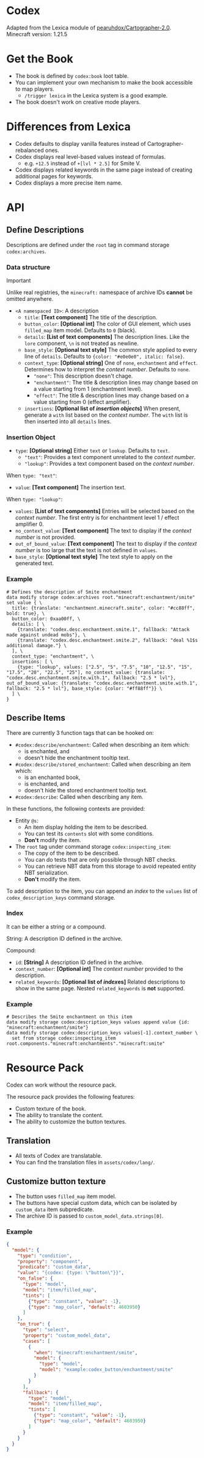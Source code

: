 # Codex

Adapted from the Lexica module of [pearuhdox/Cartographer-2.0](https://github.com/pearuhdox/Cartographer-2.0).  
Minecraft version: 1.21.5

# Get the Book

- The book is defined by `codex:book` loot table.
- You can implement your own mechanism to make the book accessible to map players.
  - `/trigger lexica` in the Lexica system is a good example.
- The book doesn't work on creative mode players.

# Differences from Lexica

- Codex defaults to display vanilla features instead of Cartographer-rebalanced ones.
- Codex displays real level-based values instead of formulas.
  - e.g. `+12.5` instead of `+[lvl * 2.5]` for Smite V.
- Codex displays related keywords in the same page instead of creating additional pages for keywords.
- Codex displays a more precise item name.

# API

## Define Descriptions

Descriptions are defined under the `root` tag in command storage `codex:archives`.

### Data structure

> [!Important]
> Unlike real registries, the `minecraft:` namespace of archive IDs **cannot** be omitted anywhere.

- `<A namespaced ID>`: A description
  - `title`: **\[Text component\]** The title of the description.
  - `button_color`: **\[Optional int\]** The color of GUI element, which uses `filled_map` item model. Defaults to `0` (black).
  - `details`: **\[List of text components\]** The description lines. Like the `lore` component, `\n` is not treated as newline.
  - `base_style`: **\[Optional text style\]** The common style applied to every line of `details`. Defaults to `{color: "#e0e0e0", italic: false}`.
  - `context_type`: **\[Optional string\]** One of `none`, `enchantment` and `effect`. Determines how to interpret the *context number*. Defaults to `none`.
    - `"none"`: This description doesn't chage.
    - `"enchantment"`: The title & description lines may change based on a value starting from 1 (enchantment level).
    - `"effect"`: The title & description lines may change based on a value starting from 0 (effect amplifier).
  - `insertions`: **\[Optional list of *insertion object*s\]** When present, generate a `with` list based on the *context number*. The `with` list is then inserted into all `details` lines.

### Insertion Object

- `type`: **\[Optional string\]** Either `text` or `lookup`. Defaults to `text`.
  - `"text"`: Provides a text component unrelated to the *context number*.
  - `"lookup"`: Provides a text component based on the *context number*.

When `type: "text"`:

- `value`: **\[Text component\]** The insertion text.

When `type: "lookup"`:

- `values`: **\[List of text components\]** Entries will be selected based on the *context number*. The first entry is for enchantment level 1 / effect amplifier 0.
- `no_context_value`: **\[Text component\]** The text to display if the *context number* is not provided.
- `out_of_bound_value`: **\[Text component\]** The text to display if the *context number* is too large that the text is not defined in `values`.
- `base_style`: **\[Optional text style\]** The text style to apply on the generated text.

### Example

```mcfunction
# Defines the description of Smite enchantment
data modify storage codex:archives root."minecraft:enchantment/smite" set value { \
  title: {translate: "enchantment.minecraft.smite", color: "#cc88ff", bold: true}, \
  button_color: 0xaa00ff, \
  details: [ \
    {translate: "codex.desc.enchantment.smite.1", fallback: "Attack made against undead mobs"}, \
    {translate: "codex.desc.enchantment.smite.2", fallback: "deal %1$s additional damage."} \
  ], \
  context_type: "enchantment", \
  insertions: [ \
    {type: "lookup", values: ["2.5", "5", "7.5", "10", "12.5", "15", "17.5", "20", "22.5", "25"], no_context_value: {translate: "codex.desc.enchantment.smite.with.1", fallback: "2.5 * lvl"}, out_of_bound_value: {translate: "codex.desc.enchantment.smite.with.1", fallback: "2.5 * lvl"}, base_style: {color: "#ff88ff"}} \
  ] \
}
```

## Describe Items

There are currently 3 function tags that can be hooked on:

- `#codex:describe/enchantment`: Called when describing an item which:
  - is enchanted, and
  - doesn't hide the enchantment tooltip text.
- `#codex:describe/stored_enchantment`: Called when describing an item which:
  - is an enchanted book,
  - is enchanted, and
  - doesn't hide the stored enchantment tooltip text.
- `#codex:describe`: Called when describing any item.

In these functions, the following contexts are provided:

- Entity `@s`:
  - An item display holding the item to be described.
  - You can test its `contents` slot with some conditions.
  - **Don't** modify the item.
- The `root` tag under command storage `codex:inspecting_item`:
  - The copy of the item to be described.
  - You can do tests that are only possible through NBT checks.
  - You can retrieve NBT data from this storage to avoid repeated entity NBT serialization.
  - **Don't** modify the item.

To add description to the item, you can append an *index* to the `values` list of `codex_description_keys` command storage.

### Index

It can be either a string or a compound.

String: A description ID defined in the archive.

Compound:

- `id`: **\[String\]** A description ID defined in the archive.
- `context_number`: **\[Optional int\]** The *context number* provided to the description.
- `related_keywords`: **\[Optional list of *index*es\]** Related descriptions to show in the same page. Nested `related_keywords` is **not** supported.

### Example

```mcfunction
# Describes the Smite enchantment on this item
data modify storage codex:description_keys values append value {id: "minecraft:enchantment/smite"}
data modify storage codex:description_keys values[-1].context_number \
  set from storage codex:inspecting_item root.components."minecraft:enchantments"."minecraft:smite"
```

# Resource Pack

Codex can work without the resource pack.

The resource pack provides the following features:

- Custom texture of the book.
- The ability to translate the content.
- The ability to customize the button textures.

## Translation

- All texts of Codex are translatable.
- You can find the translation files in `assets/codex/lang/`.

## Customize button texture

- The button uses `filled_map` item model.
- The buttons have special custom data, which can be isolated by `custom_data` item subpredicate.
- The archive ID is passed to `custom_model_data.strings[0]`.

### Example

```json
{
  "model": {
    "type": "condition",
    "property": "component",
    "predicate": "custom_data",
    "value": "{codex: {type: \"button\"}}",
    "on_false": {
      "type": "model",
      "model": "item/filled_map",
      "tints": [
        {"type": "constant", "value": -1},
        {"type": "map_color", "default": 4603950}
      ]
    },
    "on_true": {
      "type": "select",
      "property": "custom_model_data",
      "cases": [
        {
          "when": "minecraft:enchantment/smite",
          "model": {
            "type": "model",
            "model": "example:codex_button/enchantment/smite"
          }
        }
      ],
      "fallback": {
        "type": "model",
        "model": "item/filled_map",
        "tints": [
          {"type": "constant", "value": -1},
          {"type": "map_color", "default": 4603950}
        ]
      }
    }
  }
}
```
